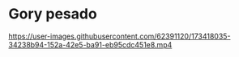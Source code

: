 # Gory pesado

https://user-images.githubusercontent.com/62391120/173418035-34238b94-152a-42e5-ba91-eb95cdc451e8.mp4

